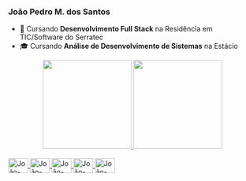 ### João Pedro M. dos Santos

- 🌱 Cursando **Desenvolvimento Full Stack** na Residência em TIC/Software do Serratec
- 🎓 Cursando **Análise de Desenvolvimento de Sistemas** na Estácio






<div align="center">
  <a href="https://github.com/JoaoPedroMS01">
  <img height="180em" src="https://github-readme-stats.vercel.app/api?username=JoaoPedroMS01&show_icons=true&theme=tokyonight&include_all_commits=true&count_private=true"/>
  <img height="180em" src="https://github-readme-stats.vercel.app/api/top-langs/?username=JoaoPedroMS01&layout=compact&langs_count=7&theme=tokyonight"/>
</div>

<div style="display: inline_block"><br>
  <img align="center" alt="João-Java" height="30" width="40" src="https://cdn.jsdelivr.net/gh/devicons/devicon/icons/java/java-plain-wordmark.svg" />
  <img align="center" alt="João-JS" height="30" width="40" src="https://cdn.jsdelivr.net/gh/devicons/devicon/icons/javascript/javascript-original.svg" />
  <img align="center" alt="João-html" height="30" width="40" src="https://cdn.jsdelivr.net/gh/devicons/devicon/icons/html5/html5-original.svg" />
  <img align="center" alt="João-css" height="30" width="40" src="https://cdn.jsdelivr.net/gh/devicons/devicon/icons/css3/css3-original.svg" />
  <img align="center" alt="João-css" height="30" width="40" src="https://cdn.jsdelivr.net/gh/devicons/devicon/icons/postgresql/postgresql-original-wordmark.svg" />
</div>
